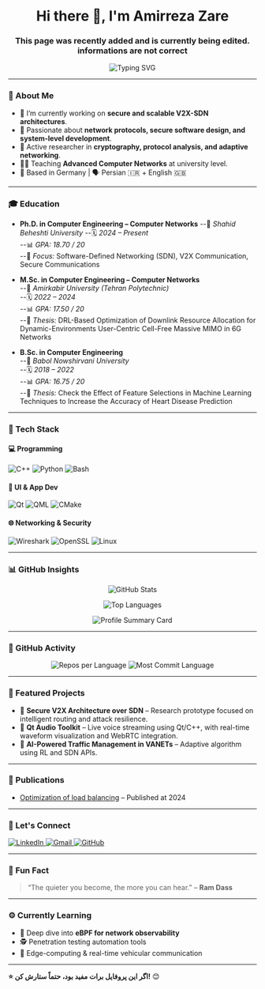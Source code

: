 <h1 align="center">Hi there 👋, I'm Amirreza Zare</h1>

<h3 align="center"> This page was recently added and is currently being edited. informations are not correct </h3>

<p align="center">
  <img src="https://readme-typing-svg.demolab.com?font=Fira+Code&size=22&pause=1000&center=true&width=440&lines=Ph.D.+Candidate+in+CE+at+SBU;Qt+Developer+%7C+C%2B%2B+%2B+QML+%2B+DSP" alt="Typing SVG" />
</p>

---

### 🔬 About Me

- 🔭 I’m currently working on **secure and scalable V2X-SDN architectures**.
- 🧠 Passionate about **network protocols, secure software design, and system-level development**.
- 🧪 Active researcher in **cryptography, protocol analysis, and adaptive networking**.
- 🧑‍🏫 Teaching **Advanced Computer Networks** at university level.
- 📍 Based in Germany | 🗣 Persian 🇮🇷 + English 🇬🇧

---

### 🎓 Education

- **Ph.D. in Computer Engineering – Computer Networks**
  --📍 *Shahid Beheshti University*
  --🗓️ *2024 – Present*  
  --📊 *GPA: 18.70 / 20*  
  --🔬 *Focus:* Software-Defined Networking (SDN), V2X Communication, Secure Communications



- **M.Sc. in Computer Engineering – Computer Networks**  
  --📍 *Amirkabir University (Tehran Polytechnic)*  
  --🗓️ *2022 – 2024*  
  --📊 *GPA: 17.50 / 20*  
  --📜 *Thesis:* DRL-Based Optimization of Downlink Resource Allocation for Dynamic-Environments User-Centric Cell-Free Massive MIMO in 6G Networks



- **B.Sc. in Computer Engineering**  
  --📍 *Babol Nowshirvani University*  
  --🗓️ *2018 – 2022*  
  --📊 *GPA: 16.75 / 20*  
  --📜 *Thesis:* Check the Effect of Feature Selections in Machine Learning Techniques to Increase the Accuracy of Heart Disease Prediction





---

### 🧰 Tech Stack

#### 💻 Programming
![C++](https://img.shields.io/badge/C++-00599C?style=for-the-badge&logo=cplusplus&logoColor=white)
![Python](https://img.shields.io/badge/Python-3670A0?style=for-the-badge&logo=python&logoColor=yellow)
![Bash](https://img.shields.io/badge/Bash-121011?style=for-the-badge&logo=gnu-bash&logoColor=white)

#### 📱 UI & App Dev
![Qt](https://img.shields.io/badge/Qt-41CD52?style=for-the-badge&logo=qt&logoColor=white)
![QML](https://img.shields.io/badge/QML-FFD700?style=for-the-badge&logo=qt&logoColor=black)
![CMake](https://img.shields.io/badge/CMake-064F8C?style=for-the-badge&logo=cmake&logoColor=white)

#### 🌐 Networking & Security
![Wireshark](https://img.shields.io/badge/Wireshark-1679A7?style=for-the-badge&logo=wireshark&logoColor=white)
![OpenSSL](https://img.shields.io/badge/OpenSSL-black?style=for-the-badge&logo=openssl&logoColor=white)
![Linux](https://img.shields.io/badge/Linux-FCC624?style=for-the-badge&logo=linux&logoColor=black)

---

### 📊 GitHub Insights

<p align="center">
  <img src="https://github-readme-stats.vercel.app/api?username=Amir-r-zare&show_icons=true&theme=dark&hide_title=false&hide_rank=false&count_private=true" alt="GitHub Stats" />
</p>

<p align="center">
  <img src="https://github-readme-stats.vercel.app/api/top-langs/?username=Amir-r-zare&layout=compact&langs_count=8&theme=dark" alt="Top Languages" />
</p>

<p align="center">
  <img src="https://github-profile-summary-cards.vercel.app/api/cards/profile-details?username=Amir-r-zare&theme=github_dark" alt="Profile Summary Card" />
</p>

---

### 🔧 GitHub Activity

<p align="center">
  <img src="https://github-profile-summary-cards.vercel.app/api/cards/repos-per-language?username=Amir-r-zare&theme=github_dark" alt="Repos per Language" />
  <img src="https://github-profile-summary-cards.vercel.app/api/cards/most-commit-language?username=Amir-r-zare&theme=github_dark" alt="Most Commit Language" />
</p>

---

### 📂 Featured Projects

- 🔐 **Secure V2X Architecture over SDN** – Research prototype focused on intelligent routing and attack resilience.
- 🧰 **Qt Audio Toolkit** – Live voice streaming using Qt/C++, with real-time waveform visualization and WebRTC integration.
- 🧠 **AI-Powered Traffic Management in VANETs** – Adaptive algorithm using RL and SDN APIs.

---
### 🧾 Publications

- [Optimization of load balancing](https://dmait.sci-flag.com/article_203335.html) – Published at 2024

---

### 🔗 Let's Connect

<p align="left">
  <a href="https://www.linkedin.com/in/amir-r-zare/" target="_blank">
    <img src="https://img.shields.io/badge/LinkedIn-blue?style=for-the-badge&logo=linkedin&logoColor=white" alt="LinkedIn"/>
  </a>
  <a href="mailto:amir.r.zare@gmail.com" target="_blank">
    <img src="https://img.shields.io/badge/Gmail-D14836?style=for-the-badge&logo=gmail&logoColor=white" alt="Gmail"/>
  </a>
  <a href="https://github.com/Amir-r-zare" target="_blank">
    <img src="https://img.shields.io/badge/GitHub-black?style=for-the-badge&logo=github&logoColor=white" alt="GitHub"/>
  </a>
</p>

---

### 📌 Fun Fact

> “The quieter you become, the more you can hear.” – **Ram Dass**

---

### ⚙️ Currently Learning

- 📘 Deep dive into **eBPF for network observability**
- 🕵️ Penetration testing automation tools
- 📡 Edge-computing & real-time vehicular communication

---

**⭐ اگر این پروفایل برات مفید بود، حتماً ستارش کن!** 😊

